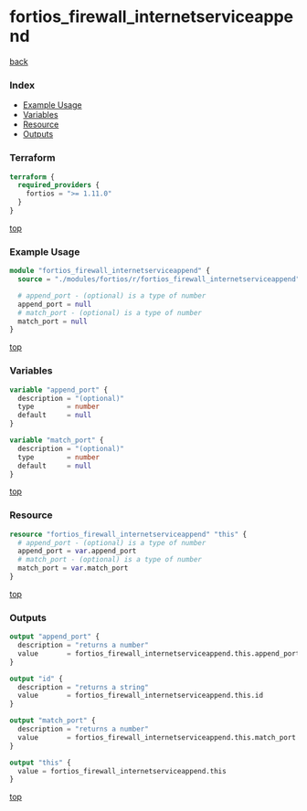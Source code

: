 # fortios_firewall_internetserviceappend

[back](../fortios.md)

### Index

- [Example Usage](#example-usage)
- [Variables](#variables)
- [Resource](#resource)
- [Outputs](#outputs)

### Terraform

```terraform
terraform {
  required_providers {
    fortios = ">= 1.11.0"
  }
}
```

[top](#index)

### Example Usage

```terraform
module "fortios_firewall_internetserviceappend" {
  source = "./modules/fortios/r/fortios_firewall_internetserviceappend"

  # append_port - (optional) is a type of number
  append_port = null
  # match_port - (optional) is a type of number
  match_port = null
}
```

[top](#index)

### Variables

```terraform
variable "append_port" {
  description = "(optional)"
  type        = number
  default     = null
}

variable "match_port" {
  description = "(optional)"
  type        = number
  default     = null
}
```

[top](#index)

### Resource

```terraform
resource "fortios_firewall_internetserviceappend" "this" {
  # append_port - (optional) is a type of number
  append_port = var.append_port
  # match_port - (optional) is a type of number
  match_port = var.match_port
}
```

[top](#index)

### Outputs

```terraform
output "append_port" {
  description = "returns a number"
  value       = fortios_firewall_internetserviceappend.this.append_port
}

output "id" {
  description = "returns a string"
  value       = fortios_firewall_internetserviceappend.this.id
}

output "match_port" {
  description = "returns a number"
  value       = fortios_firewall_internetserviceappend.this.match_port
}

output "this" {
  value = fortios_firewall_internetserviceappend.this
}
```

[top](#index)